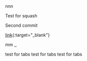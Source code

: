 nnn

Test for squash

Second commit 

<a target="_blank" href="http:/google.com">

[link](href="http:/google.com"){:target="_blank"}



mm
,,

test  for tabs
  test for tabs
    test for tabs
